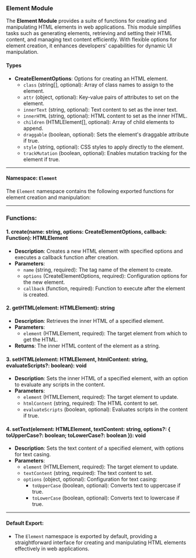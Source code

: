 ### Element Module

The **Element Module** provides a suite of functions for creating and manipulating HTML elements in web applications. This module simplifies tasks such as generating elements, retrieving and setting their HTML content, and managing text content efficiently. With flexible options for element creation, it enhances developers' capabilities for dynamic UI manipulation.

#### Types

- **CreateElementOptions**: Options for creating an HTML element.
  - `class` (string[], optional): Array of class names to assign to the element.
  - `attr` (object, optional): Key-value pairs of attributes to set on the element.
  - `innerText` (string, optional): Text content to set as the inner text.
  - `innerHTML` (string, optional): HTML content to set as the inner HTML.
  - `children` (HTMLElement[], optional): Array of child elements to append.
  - `draggable` (boolean, optional): Sets the element's draggable attribute if true.
  - `style` (string, optional): CSS styles to apply directly to the element.
  - `trackMutation` (boolean, optional): Enables mutation tracking for the element if true.

---

#### Namespace: `Element`

The `Element` namespace contains the following exported functions for element creation and manipulation:

---

### **Functions:**

#### **1. create(name: string, options: CreateElementOptions, callback: Function): HTMLElement**
- **Description**: Creates a new HTML element with specified options and executes a callback function after creation.
- **Parameters**:
  - `name` (string, required): The tag name of the element to create.
  - `options` (CreateElementOptions, required): Configuration options for the new element.
  - `callback` (function, required): Function to execute after the element is created.

#### **2. getHTML(element: HTMLElement): string**
- **Description**: Retrieves the inner HTML of a specified element.
- **Parameters**:
  - `element` (HTMLElement, required): The target element from which to get the HTML.
- **Returns**: The inner HTML content of the element as a string.

#### **3. setHTML(element: HTMLElement, htmlContent: string, evaluateScripts?: boolean): void**
- **Description**: Sets the inner HTML of a specified element, with an option to evaluate any scripts in the content.
- **Parameters**:
  - `element` (HTMLElement, required): The target element to update.
  - `htmlContent` (string, required): The HTML content to set.
  - `evaluateScripts` (boolean, optional): Evaluates scripts in the content if true.

#### **4. setText(element: HTMLElement, textContent: string, options?: { toUpperCase?: boolean; toLowerCase?: boolean }): void**
- **Description**: Sets the text content of a specified element, with options for text casing.
- **Parameters**:
  - `element` (HTMLElement, required): The target element to update.
  - `textContent` (string, required): The text content to set.
  - `options` (object, optional): Configuration for text casing:
    - `toUpperCase` (boolean, optional): Converts text to uppercase if true.
    - `toLowerCase` (boolean, optional): Converts text to lowercase if true.

---

#### Default Export:
- The `Element` namespace is exported by default, providing a straightforward interface for creating and manipulating HTML elements effectively in web applications.